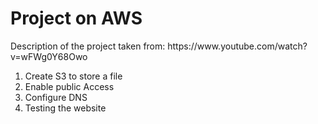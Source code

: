 <h1>Project on AWS</h1>

<p>Description of the project taken from: https://www.youtube.com/watch?v=wFWg0Y68Owo</ps>


<ol>
  <li>Create S3 to store a file</li>
  <li>Enable public Access</li>
  <li>Configure DNS</li>
  <li>Testing the website</li>
</ol>